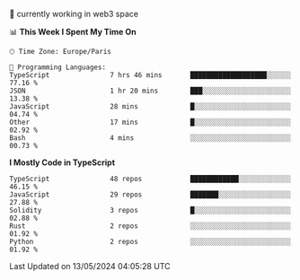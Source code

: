 🔭 currently working in web3 space

<!--START_SECTION:waka-->
📊 **This Week I Spent My Time On** 

```text
🕑︎ Time Zone: Europe/Paris

💬 Programming Languages: 
TypeScript               7 hrs 46 mins       ███████████████████░░░░░░   77.16 % 
JSON                     1 hr 20 mins        ███░░░░░░░░░░░░░░░░░░░░░░   13.38 % 
JavaScript               28 mins             █░░░░░░░░░░░░░░░░░░░░░░░░   04.74 % 
Other                    17 mins             █░░░░░░░░░░░░░░░░░░░░░░░░   02.92 % 
Bash                     4 mins              ░░░░░░░░░░░░░░░░░░░░░░░░░   00.73 % 
```

**I Mostly Code in TypeScript** 

```text
TypeScript               48 repos            ████████████░░░░░░░░░░░░░   46.15 % 
JavaScript               29 repos            ███████░░░░░░░░░░░░░░░░░░   27.88 % 
Solidity                 3 repos             █░░░░░░░░░░░░░░░░░░░░░░░░   02.88 % 
Rust                     2 repos             ░░░░░░░░░░░░░░░░░░░░░░░░░   01.92 % 
Python                   2 repos             ░░░░░░░░░░░░░░░░░░░░░░░░░   01.92 % 
```




 Last Updated on 13/05/2024 04:05:28 UTC
<!--END_SECTION:waka-->
